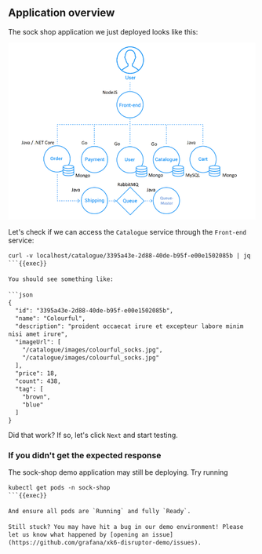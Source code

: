 ## Application overview

The sock shop application we just deployed looks like this:

![Architecture diagram](https://raw.githubusercontent.com/grafana/xk6-disruptor-demo/main/demos/socks-shop/images/socks-shop.png)

Let's check if we can access the `Catalogue` service through the `Front-end` service:

```
curl -v localhost/catalogue/3395a43e-2d88-40de-b95f-e00e1502085b | jq
```{{exec}}

You should see something like:

```json
{
  "id": "3395a43e-2d88-40de-b95f-e00e1502085b",
  "name": "Colourful",
  "description": "proident occaecat irure et excepteur labore minim nisi amet irure",
  "imageUrl": [
    "/catalogue/images/colourful_socks.jpg",
    "/catalogue/images/colourful_socks.jpg"
  ],
  "price": 18,
  "count": 438,
  "tag": [
    "brown",
    "blue"
  ]
}
```

Did that work? If so, let's click `Next` and start testing.

### If you didn't get the expected response

The sock-shop demo application may still be deploying. Try running

```
kubectl get pods -n sock-shop
```{{exec}}

And ensure all pods are `Running` and fully `Ready`.

Still stuck? You may have hit a bug in our demo environment! Please let us know what happened by [opening an issue](https://github.com/grafana/xk6-disruptor-demo/issues).
